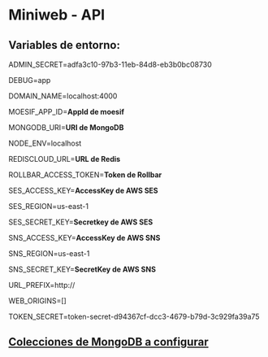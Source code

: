 # Miniweb - API

## Variables de entorno:

ADMIN_SECRET=adfa3c10-97b3-11eb-84d8-eb3b0bc08730

DEBUG=app

DOMAIN_NAME=localhost:4000

MOESIF_APP_ID=**AppId de moesif**

MONGODB_URI=**URI de MongoDB**

NODE_ENV=localhost

REDISCLOUD_URL=**URL de Redis**

ROLLBAR_ACCESS_TOKEN=**Token de Rollbar**

SES_ACCESS_KEY=**AccessKey de AWS SES**

SES_REGION=us-east-1

SES_SECRET_KEY=**Secretkey de AWS SES**

SNS_ACCESS_KEY=**AccessKey de AWS SNS**

SNS_REGION=us-east-1

SNS_SECRET_KEY=**SecretKey de AWS SNS**

URL_PREFIX=http://

WEB_ORIGINS=[]

TOKEN_SECRET=token-secret-d94367cf-dcc3-4679-b79d-3c929fa39a75

## [Colecciones de MongoDB a configurar](/docs/index.md)
